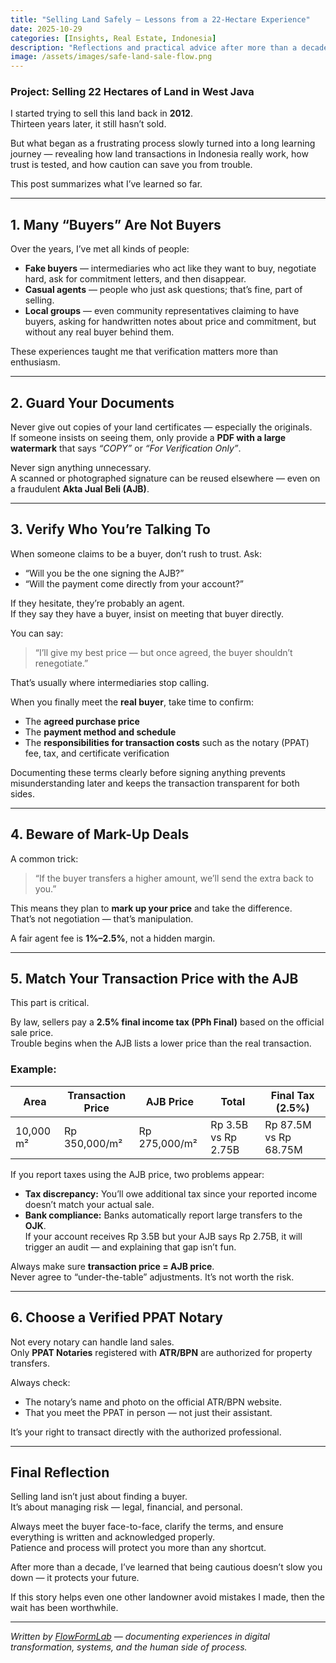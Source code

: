 ```yaml
---
title: "Selling Land Safely — Lessons from a 22-Hectare Experience"
date: 2025-10-29
categories: [Insights, Real Estate, Indonesia]
description: "Reflections and practical advice after more than a decade trying to sell a 22-hectare land in West Java."
image: /assets/images/safe-land-sale-flow.png
---
```


### Project: Selling 22 Hectares of Land in West Java

I started trying to sell this land back in **2012**.  
Thirteen years later, it still hasn’t sold.

But what began as a frustrating process slowly turned into a long learning journey — revealing how land transactions in Indonesia really work, how trust is tested, and how caution can save you from trouble.

This post summarizes what I’ve learned so far.

---

## 1. Many “Buyers” Are Not Buyers

Over the years, I’ve met all kinds of people:

- **Fake buyers** — intermediaries who act like they want to buy, negotiate hard, ask for commitment letters, and then disappear.  
- **Casual agents** — people who just ask questions; that’s fine, part of selling.  
- **Local groups** — even community representatives claiming to have buyers, asking for handwritten notes about price and commitment, but without any real buyer behind them.

These experiences taught me that verification matters more than enthusiasm.

---

## 2. Guard Your Documents

Never give out copies of your land certificates — especially the originals.  
If someone insists on seeing them, only provide a **PDF with a large watermark** that says *“COPY”* or *“For Verification Only”*.

Never sign anything unnecessary.  
A scanned or photographed signature can be reused elsewhere — even on a fraudulent **Akta Jual Beli (AJB)**.

---

## 3. Verify Who You’re Talking To

When someone claims to be a buyer, don’t rush to trust. Ask:

- “Will you be the one signing the AJB?”  
- “Will the payment come directly from your account?”

If they hesitate, they’re probably an agent.  
If they say they have a buyer, insist on meeting that buyer directly.  

You can say:  
> “I’ll give my best price — but once agreed, the buyer shouldn’t renegotiate.”

That’s usually where intermediaries stop calling.

When you finally meet the **real buyer**, take time to confirm:
- The **agreed purchase price**  
- The **payment method and schedule**  
- The **responsibilities for transaction costs** such as the notary (PPAT) fee, tax, and certificate verification  

Documenting these terms clearly before signing anything prevents misunderstanding later and keeps the transaction transparent for both sides.

---

## 4. Beware of Mark-Up Deals

A common trick:  
> “If the buyer transfers a higher amount, we’ll send the extra back to you.”

This means they plan to **mark up your price** and take the difference.  
That’s not negotiation — that’s manipulation.

A fair agent fee is **1%–2.5%**, not a hidden margin.

---

## 5. Match Your Transaction Price with the AJB

This part is critical.

By law, sellers pay a **2.5% final income tax (PPh Final)** based on the official sale price.  
Trouble begins when the AJB lists a lower price than the real transaction.

### Example:

| Area | Transaction Price | AJB Price | Total | Final Tax (2.5%) |
|------|-------------------|-----------|--------|------------------|
| 10,000 m² | Rp 350,000/m² | Rp 275,000/m² | Rp 3.5B vs Rp 2.75B | Rp 87.5M vs Rp 68.75M |

If you report taxes using the AJB price, two problems appear:

- **Tax discrepancy:** You’ll owe additional tax since your reported income doesn’t match your actual sale.  
- **Bank compliance:** Banks automatically report large transfers to the **OJK**.  
  If your account receives Rp 3.5B but your AJB says Rp 2.75B, it will trigger an audit — and explaining that gap isn’t fun.

Always make sure **transaction price = AJB price**.  
Never agree to “under-the-table” adjustments. It’s not worth the risk.

---

## 6. Choose a Verified PPAT Notary

Not every notary can handle land sales.  
Only **PPAT Notaries** registered with **ATR/BPN** are authorized for property transfers.

Always check:
- The notary’s name and photo on the official ATR/BPN website.  
- That you meet the PPAT in person — not just their assistant.

It’s your right to transact directly with the authorized professional.

---

## Final Reflection

Selling land isn’t just about finding a buyer.  
It’s about managing risk — legal, financial, and personal.  

Always meet the buyer face-to-face, clarify the terms, and ensure everything is written and acknowledged properly.  
Patience and process will protect you more than any shortcut.

After more than a decade, I’ve learned that being cautious doesn’t slow you down — it protects your future.

If this story helps even one other landowner avoid mistakes I made, then the wait has been worthwhile.

---

*Written by [FlowFormLab](https://flowformlab.com) — documenting experiences in digital transformation, systems, and the human side of process.*

